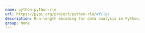 ```yaml
---
name: python-python-rle
url: https://pypi.org/project/python-rle/#files
description: Run-length encoding for data analysis in Python.
group: None
---
```

